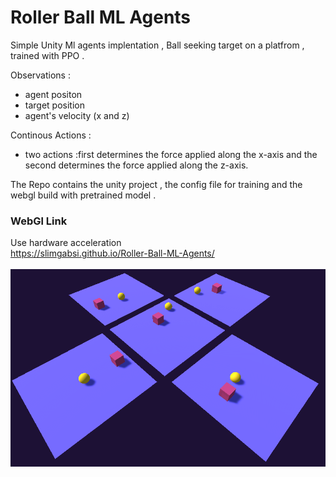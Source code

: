# Roller Ball ML Agents

Simple Unity Ml agents implentation , Ball seeking target on a platfrom , trained with PPO .


Observations :
* agent positon
* target position
* agent's velocity (x and z) 


Continous Actions :
* two actions :first determines the force applied along the x-axis and the second determines the force applied along the z-axis.


The Repo contains the unity project , the config file for training and the webgl build with pretrained model .

### WebGl Link 
Use hardware acceleration
<br/>
https://slimgabsi.github.io/Roller-Ball-ML-Agents/
<br/>
<br/>
![picture](/screenShot.png)
